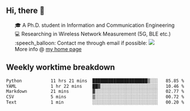 <h2 > Hi, there 👋 </h3>

<div >
 <ul>
 🎓 A Ph.D. student in Information and Communication Engineering <br>
 💻 Researching in Wireless Network Measurement (5G, BLE etc.)<br>
 :speech_balloon: Contact me through email if possible: <a href="mailto:ethanjia@sjtu.edu.cn"><img src="https://img.shields.io/badge/-ethanjia@sjtu.edu.cn-c14438?style=plastic&logo=Gmail&logoColor=white&link=mailto:mailto:ethanjia@sjtu.edu.cn"></a> <br>
  More info @ <a href="https://haifengjia.github.io">my home page</a>
 </ul>
</div>

<h2 >
Weekly worktime breakdown
</h1>


<!--START_SECTION:waka-->

```txt
Python           11 hrs 21 mins  █████████████████████▒░░░   85.85 %
YAML             1 hr 22 mins    ██▓░░░░░░░░░░░░░░░░░░░░░░   10.46 %
Markdown         21 mins         ▓░░░░░░░░░░░░░░░░░░░░░░░░   02.77 %
CSV              5 mins          ▒░░░░░░░░░░░░░░░░░░░░░░░░   00.72 %
Text             1 min           ░░░░░░░░░░░░░░░░░░░░░░░░░   00.20 %
```

<!--END_SECTION:waka-->


